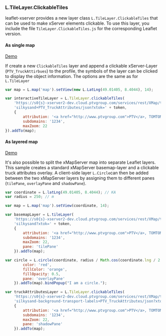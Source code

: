 ### L.TileLayer.ClickableTiles

leaflet-xserver provides a new layer class `L.TileLayer.ClickableTiles` that can be used to make xServer elements clickable. To use this layer, you include the file `TileLayer.ClickableTiles.js` for the corresponding Leaflet version.

#### As single map
[Demo](http://ptv-logistics.github.io/xserverjs/boilerplate/Leaflet-Clickable.1.0.html)

If create a new `ClickableTiles` layer and append a clickable xServer-Layer (`PTV_TruckAttirbues`) to the profile, the symbols of the layer can be clicked to display the object information. The options are the same as for `L.TileLayer`

```javascript
var map = L.map('map').setView(new L.LatLng(49.01405, 8.4044), 14);

var interactiveTileLayer = L.TileLayer.clickableTiles(
    'https://s0{s}-xserver2-dev.cloud.ptvgroup.com/services/rest/XMap/tile/{z}/{x}/{y}/' +
    'silkysand+PTV_TruckAttributes/json?xtok=' + token,
    {
        attribution: '<a href="http://www.ptvgroup.com">PTV</a>, TOMTOM',
        subdomains: '1234',
        maxZoom: 22
}).addTo(map);
```

#### As layered map
[Demo](http://ptv-logistics.github.io/xserverjs/boilerplate/Leaflet-Clickable-Layered.1.0.html)

It's also possible to split the xMapServer map into separate Leaflet layers. This sample creates a standard xMapServer basemap-layer and a clickable truck attributes overlay. A client-side layer `L.Circle`can then be added between the two xMapServer layers by assigning them to different panes (`tilePane`, `overlayPane` and  `shadowPane`).

```javascript
var coordinate = L.latLng(49.01405, 8.4044); // KA
var radius = 250; // m

var map = L.map('map').setView(coordinate, 14);

var basemapLayer = L.tileLayer(
    'https://s0{s}-xserver2-dev.cloud.ptvgroup.com/services/rest/XMap/tile/{z}/{x}/{y}/' +
    'silkysand?xtok=' + token,
    {
        attribution: '<a href="http://www.ptvgroup.com">PTV</a>, TOMTOM',
        subdomains: '1234',
        maxZoom: 22,
        pane: 'tilePane'
    }).addTo(map);

var circle = L.circle(coordinate, radius / Math.cos(coordinate.lng / 2 / Math.PI), {
        color: 'red',
        fillColor: 'orange',
        fillOpacity: 0.5,
        pane: 'overlayPane'
    }).addTo(map).bindPopup("I am a circle.");

var truckAttributesLayer = L.TileLayer.clickableTiles(
    'https://s0{s}-xserver2-dev.cloud.ptvgroup.com/services/rest/XMap/tile/{z}/{x}/{y}/' +
    'silkysand-background-transport-labels+PTV_TruckAttributes/json?xtok=' + token,
    {
        attribution: '<a href="http://www.ptvgroup.com">PTV</a>, TOMTOM',
        subdomains: '1234',
        maxZoom: 22,
        pane: 'shadowPane'
    }).addTo(map);
```
